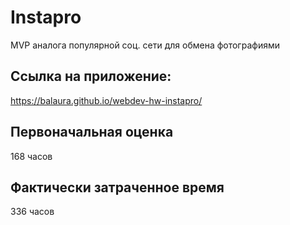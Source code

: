 # Instapro

MVP аналога популярной соц. сети для обмена фотографиями

## Ссылка на приложение:

https://balaura.github.io/webdev-hw-instapro/

## Первоначальная оценка

168 часов

## Фактически затраченное время

336 часов
